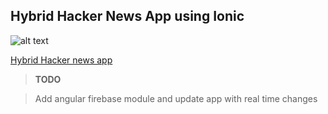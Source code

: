 ## Hybrid Hacker News App using Ionic

![alt text](https://travis-ci.org/vikramk0901/hn.svg?branch=master)

<a href="https://vikramk0901.github.io/hn/">Hybrid Hacker news app</a>

> **TODO**

> Add angular firebase module and update app with real time changes
